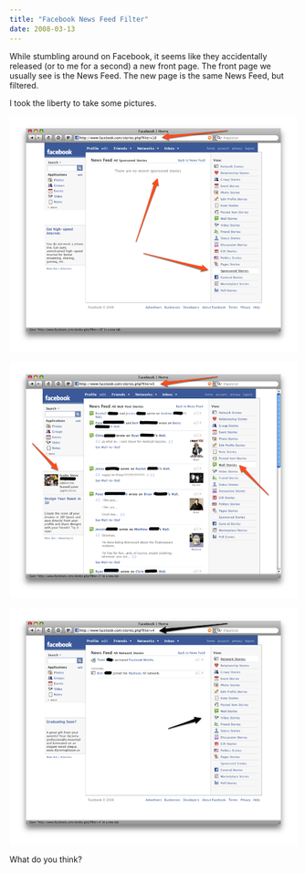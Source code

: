 ```yaml
---
title: "Facebook News Feed Filter"
date: 2008-03-13
---
```


While stumbling around on Facebook, it seems like they accidentally released (or to me for a second) a new front page. The front page we usually see is the News Feed. The new page is the same News Feed, but filtered.

I took the liberty to take some pictures.

![1]

![2]

![3]

What do you think?

[1]: ./screen1.png "Facebook's New News Feed Filter?"
[2]: ./screen2.png "Facebook's New News Feed Filter?"
[3]: ./screen3.png "Facebook's New News Feed Filter?"
